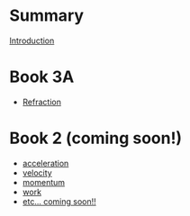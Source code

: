 # Summary

[Introduction](Introduction.md)
# Book 3A
- [Refraction](book3a/refraction.md)

# Book 2 (coming soon!)
- [acceleration]()
- [velocity]()
- [momentum]()
- [work]()
- [etc... coming soon!!]()
